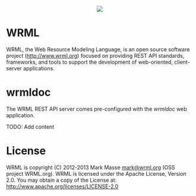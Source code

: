 <p align="center">
  <img src="../doc/wrml.png"/>
</p>

# WRML

WRML, the Web Resource Modeling Language, is an open source software project (http://www.wrml.org) focused on providing REST API standards, frameworks, and tools to support the development of web-oriented, client-server applications.

# wrmldoc

The WRML REST API server comes pre-configured with the *wrmldoc* web application.

TODO: Add content

# License
WRML is copyright (C) 2012-2013 Mark Masse <mark@wrml.org> (OSS project WRML.org). WRML is licensed under the Apache License, Version 2.0. You may obtain a copy of the License at: http://www.apache.org/licenses/LICENSE-2.0
